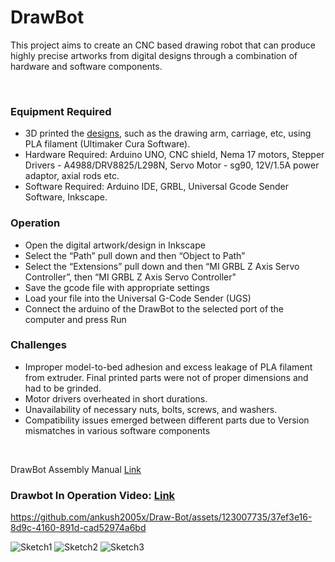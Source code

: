 # DrawBot



This project aims to create an CNC based drawing robot that can produce highly precise artworks from digital designs through a combination of hardware and software components.

<br>

### Equipment Required

  - 3D printed the [designs](https://www.thingiverse.com/thing:2349232/files), such as the drawing arm, carriage, etc, using PLA filament (Ultimaker Cura Software).
  - Hardware Required: Arduino UNO, CNC shield, Nema 17 motors, Stepper Drivers - A4988/DRV8825/L298N, Servo Motor - sg90, 12V/1.5A power adaptor, axial rods etc.
  - Software Required: Arduino IDE, GRBL, Universal Gcode Sender Software, Inkscape.

### Operation

  - Open the digital artwork/design in Inkscape
  - Select the “Path” pull down and then “Object to Path”
  - Select the “Extensions” pull down and then “MI GRBL Z Axis Servo Controller”, then “MI GRBL Z Axis Servo Controller"
  - Save the gcode file with appropriate settings
  - Load your file into the Universal G-Code Sender (UGS)
  - Connect the arduino of the DrawBot to the selected port of the computer and press Run

### Challenges
  - Improper model-to-bed adhesion and excess leakage of PLA filament from extruder. Final printed parts were not of proper dimensions and had to be grinded.
  - Motor drivers overheated in short durations.
  - Unavailability of necessary nuts, bolts, screws, and washers.
  - Compatibility issues emerged between different parts due to Version mismatches in various software components

<br>

DrawBot Assembly Manual [Link](https://github.com/ankush2005x/Draw-Bot/blob/main/DrawBotAssemblyUserGuideV3.pdf) 

### Drawbot In Operation Video: [Link](https://drive.google.com/file/d/1lUk22b0WShmfamX5dBkmS7bvJVoDoM_B/view?usp=sharing)




https://github.com/ankush2005x/Draw-Bot/assets/123007735/37ef3e16-8d9c-4160-891d-cad52974a6bd

![Sketch1](https://github.com/ankush2005x/Draw-Bot/assets/123007735/bc7596e4-687c-44f7-8c29-d5aff5ebd220)
![Sketch2](https://github.com/ankush2005x/Draw-Bot/assets/123007735/5bcfc43c-0d02-4763-a03c-ebfa17e2ef8e)
![Sketch3](https://github.com/ankush2005x/Draw-Bot/assets/123007735/657572cc-7cab-4c32-83a9-cdab0c473b9a)



